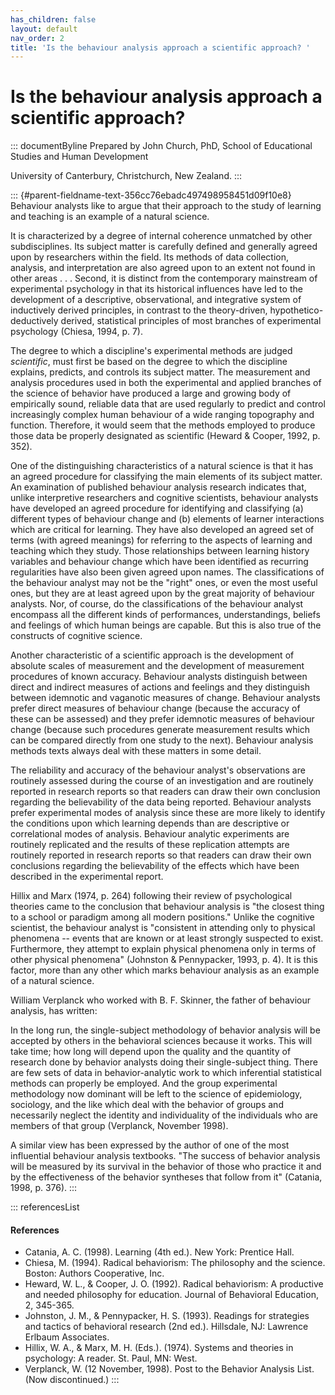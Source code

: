 ```yaml
---
has_children: false
layout: default
nav_order: 2
title: 'Is the behaviour analysis approach a scientific approach? '
---
```

# Is the behaviour analysis approach a scientific approach? 


::: documentByline
Prepared by John Church, PhD, School of Educational Studies and Human
Development

University of Canterbury, Christchurch, New Zealand.
:::

::: {#parent-fieldname-text-356cc76ebadc497498958451d09f10e8}
Behaviour analysts like to argue that their approach to the study of
learning and teaching is an example of a natural science.

It is characterized by a degree of internal coherence unmatched by other
subdisciplines. Its subject matter is carefully defined and generally
agreed upon by researchers within the field. Its methods of data
collection, analysis, and interpretation are also agreed upon to an
extent not found in other areas . . . Second, it is distinct from the
contemporary mainstream of experimental psychology in that its
historical influences have led to the development of a descriptive,
observational, and integrative system of inductively derived principles,
in contrast to the theory-driven, hypothetico-deductively derived,
statistical principles of most branches of experimental psychology
(Chiesa, 1994, p. 7).

The degree to which a discipline\'s experimental methods are judged
*scientific*, must first be based on the degree to which the discipline
explains, predicts, and controls its subject matter. The measurement and
analysis procedures used in both the experimental and applied branches
of the science of behavior have produced a large and growing body of
empirically sound, reliable data that are used regularly to predict and
control increasingly complex human behaviour of a wide ranging
topography and function. Therefore, it would seem that the methods
employed to produce those data be properly designated as scientific
(Heward & Cooper, 1992, p. 352).

One of the distinguishing characteristics of a natural science is that
it has an agreed procedure for classifying the main elements of its
subject matter. An examination of published behaviour analysis research
indicates that, unlike interpretive researchers and cognitive
scientists, behaviour analysts have developed an agreed procedure for
identifying and classifying (a) different types of behaviour change and
(b) elements of learner interactions which are critical for learning.
They have also developed an agreed set of terms (with agreed meanings)
for referring to the aspects of learning and teaching which they study.
Those relationships between learning history variables and behaviour
change which have been identified as recurring regularities have also
been given agreed upon names. The classifications of the behaviour
analyst may not be the "right" ones, or even the most useful ones, but
they are at least agreed upon by the great majority of behaviour
analysts. Nor, of course, do the classifications of the behaviour
analyst encompass all the different kinds of performances,
understandings, beliefs and feelings of which human beings are capable.
But this is also true of the constructs of cognitive science.

Another characteristic of a scientific approach is the development of
absolute scales of measurement and the development of measurement
procedures of known accuracy. Behaviour analysts distinguish between
direct and indirect measures of actions and feelings and they
distinguish between idemnotic and vaganotic measures of change.
Behaviour analysts prefer direct measures of behaviour change (because
the accuracy of these can be assessed) and they prefer idemnotic
measures of behaviour change (because such procedures generate
measurement results which can be compared directly from one study to the
next). Behaviour analysis methods texts always deal with these matters
in some detail.

The reliability and accuracy of the behaviour analyst's observations are
routinely assessed during the course of an investigation and are
routinely reported in research reports so that readers can draw their
own conclusion regarding the believability of the data being reported.
Behaviour analysts prefer experimental modes of analysis since these are
more likely to identify the conditions upon which learning depends than
are descriptive or correlational modes of analysis. Behaviour analytic
experiments are routinely replicated and the results of these
replication attempts are routinely reported in research reports so that
readers can draw their own conclusions regarding the believability of
the effects which have been described in the experimental report.

Hillix and Marx (1974, p. 264) following their review of psychological
theories came to the conclusion that behaviour analysis is "the closest
thing to a school or paradigm among all modern positions." Unlike the
cognitive scientist, the behaviour analyst is "consistent in attending
only to physical phenomena -- events that are known or at least strongly
suspected to exist. Furthermore, they attempt to explain physical
phenomena only in terms of other physical phenomena" (Johnston &
Pennypacker, 1993, p. 4). It is this factor, more than any other which
marks behaviour analysis as an example of a natural science.

William Verplanck who worked with B. F. Skinner, the father of behaviour
analysis, has written:

In the long run, the single-subject methodology of behavior analysis
will be accepted by others in the behavioral sciences because it works.
This will take time; how long will depend upon the quality and the
quantity of research done by behavior analysts doing their
single-subject thing. There are few sets of data in behavior-analytic
work to which inferential statistical methods can properly be employed.
And the group experimental methodology now dominant will be left to the
science of epidemiology, sociology, and the like which deal with the
behavior of groups and necessarily neglect the identity and
individuality of the individuals who are members of that group
(Verplanck, November 1998).

A similar view has been expressed by the author of one of the most
influential behaviour analysis textbooks. "The success of behavior
analysis will be measured by its survival in the behavior of those who
practice it and by the effectiveness of the behavior syntheses that
follow from it" (Catania, 1998, p. 376).
:::

::: referencesList
#### References

-   Catania, A. C. (1998). Learning (4th ed.). New York: Prentice Hall.
-   Chiesa, M. (1994). Radical behaviorism: The philosophy and the
    science. Boston: Authors Cooperative, Inc.
-   Heward, W. L., & Cooper, J. O. (1992). Radical behaviorism: A
    productive and needed philosophy for education. Journal of
    Behavioral Education, 2, 345-365.
-   Johnston, J. M., & Pennypacker, H. S. (1993). Readings for
    strategies and tactics of behavioral research (2nd ed.). Hillsdale,
    NJ: Lawrence Erlbaum Associates.
-   Hillix, W. A., & Marx, M. H. (Eds.). (1974). Systems and theories in
    psychology: A reader. St. Paul, MN: West.
-   Verplanck, W. (12 November, 1998). Post to the Behavior Analysis
    List. (Now discontinued.)
:::
